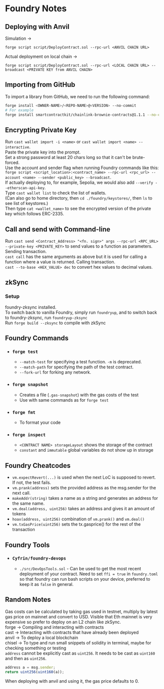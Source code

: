 # Foundry Notes  
  
## **Deploying with Anvil**  
  
Simulation ->  
```git
forge script script/DeployContract.sol --rpc-url <ANVIL CHAIN URL>
```
  
Actual deployment on local chain ->  
```git
forge script script/DeployContract.sol --rpc-url <LOCAL CHAIN URL> --broadcast <PRIVATE KEY from ANVIL CHAIN>
```  
    
## Importing from GitHub  
  
To import a library from GitHub, we need to run the following command: 
```bash
forge install <OWNER-NAME>/<REPO-NAME>@<VERSION> --no-commit
# For example
forge install smartcontractkit/chainlink-brownie-contracts@1.1.1 --no-commit
```
  
## **Encrypting Private Key**  
  
Run `cast wallet import -i <name>` or `cast wallet import <name> --interactive`.  
Paste the private key into the prompt.  
Set a strong password at least 20 chars long so that it can't be brute-forced.  
Use the account and sender flag when running Foundry commands like this: `forge script <script_location>:<contract_name> --rpc-url <rpc_url> --account <name> --sender <public_key> --broadcast`.   
If actually deploying to, for example, Sepolia, we would also add `--verify --etherscan-api-key`.  
Type `cast wallet list` to check the list of wallets.  
(Can also go to home directory, then `cd ./foundry/keystores/`, then `ls` to see list of keystores.)  
Then type `cat <wallet_name>` to see the encrypted version of the private key which follows ERC-2335.  
  
## **Call and send with Command-line**  
  
Run `cast send <Contract_Address> "<fn. sign>" args --rpc-url <RPC_URL> --private-key <PRIVATE_KEY>` to send values to a function as parameters. Sending transaction.   
`cast call` has the same arguments as above but it is used for calling a function where a value is returned. Calling transaction.  
`cast --to-base <HEX_VALUE> dec` to convert hex values to decimal values.  

## **zkSync**  
  
### Setup  
foundry-zksync installed.  
To switch back to vanilla Foundry, simply run `foundryup`, and to switch back to foundry-zksync, run `foundryup-zksync`  
Run `forge build --zksync` to compile with zkSync  

## **Foundry Commands**  
  
- ### `forge test`  
  - `--match-test` for specifying a test function. `-m` is deprecated.  
  - `--match-path` for specifying the path of the test contract.  
  - `--fork-url` for forking any network.  
  
- ### `forge snapshot`
  - Creates a file (`.gas-snapshot`) with the gas costs of the test  
  - Use with same commands as for `forge test`  
  
- ### `forge fmt`  
  - To format your code  
  
- ### `forge inspect`  
  - `<CONTRACT NAME> storageLayout` shows the storage of the contract  
  - `constant` and `immutable` global variables do not show up in storage  
  
## **Foundry Cheatcodes**  
  
- `vm.expectRevert(...)` is used when the next LoC is supposed to revert. If not, the test fails.  
- `vm.prank(address)` sets the provided address as the msg.sender for the next call.  
- `makeAddr(string)` takes a name as a string and generates an address for the same name.  
- `vm.deal(address, uint256)` takes an address and gives it an amount of tokens  
- `hoax(address, uint256)` combination of `vm.prank()` and `vm.deal()`  
- `vm.txGasPrice(uint256)` sets the tx.gasprice() for the rest of the transaction  
  
## **Foundry Tools**  
  
- ### `Cyfrin/foundry-devops`  
  - `./src/DevOpsTools.sol` - Can be used to get the most recent deployment of your contract. Need to set `ffi = true` in `foundry.toml` so that foundry can run bash scripts on your device, preferred to keep it as `false` in general.  

## **Random Notes**    
  
Gas costs can be calculated by taking gas used in testnet, multiply by latest gas price on mainnet and convert to USD. Visible that Eth mainnet is very expensive so prefer to deploy on an L2 chain like zkSync.  
forge -> Compiling and interacting with contracts  
cast -> Interacting with contracts that have already been deployed  
anvil -> To deploy a local blockchain  
chisel -> To type and run small snippets of solidity in terminal, maybe for checking something or testing  
`address` cannot be explicitly cast as `uint256`. It needs to be cast as `uint160` and then as `uint256`.  
```javascript
address a = msg.sender;
return uint256(uint160(a));
```  
When deploying with anvil and using it, the gas price defaults to 0.  
